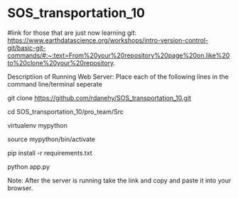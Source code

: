 # SOS_transportation_10
#link for those that are just now learning git: https://www.earthdatascience.org/workshops/intro-version-control-git/basic-git-commands/#:~:text=From%20your%20repository%20page%20on,like%20to%20clone%20your%20repository.

Descriptiion of Running Web Server:
Place each of the following lines in the command line/terminal seperate

git clone https://github.com/rdanehy/SOS_transportation_10.git

cd SOS_transportation_10/pro_team/Src

virtualenv mypython

source mypython/bin/activate

pip install -r requirements.txt

python app.py

Note: After the server is running take the link and copy and paste it into your browser.
